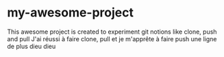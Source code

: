 # my-awesome-project
This awesome project is created to experiment git notions like clone, push and pull
J'ai réussi à faire clone, pull et je m'apprête à faire push
une ligne de plus dieu dieu 